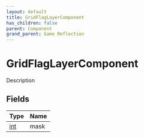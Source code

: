 ```yaml
---
layout: default
title: GridFlagLayerComponent
has_children: false
parent: Component
grand_parent: Game Reflection
---
```

# GridFlagLayerComponent
Description 

## Fields

| Type | Name |
|:----------|:--------------|
| [int](/riftbreaker-wiki/docs/game-reflection/enums/int/) | mask |

